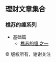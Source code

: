 ## 理财文章集合

### 樵苏的缠系列

* 基础篇
  - [樵苏的缠 之一](https://github.com/qiaosu/finance-articles/issues/1) 

©️ 版权所有，谢谢关注
